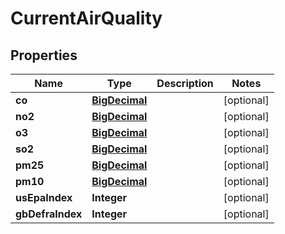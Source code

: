 
# CurrentAirQuality

## Properties
Name | Type | Description | Notes
------------ | ------------- | ------------- | -------------
**co** | [**BigDecimal**](BigDecimal.md) |  |  [optional]
**no2** | [**BigDecimal**](BigDecimal.md) |  |  [optional]
**o3** | [**BigDecimal**](BigDecimal.md) |  |  [optional]
**so2** | [**BigDecimal**](BigDecimal.md) |  |  [optional]
**pm25** | [**BigDecimal**](BigDecimal.md) |  |  [optional]
**pm10** | [**BigDecimal**](BigDecimal.md) |  |  [optional]
**usEpaIndex** | **Integer** |  |  [optional]
**gbDefraIndex** | **Integer** |  |  [optional]



